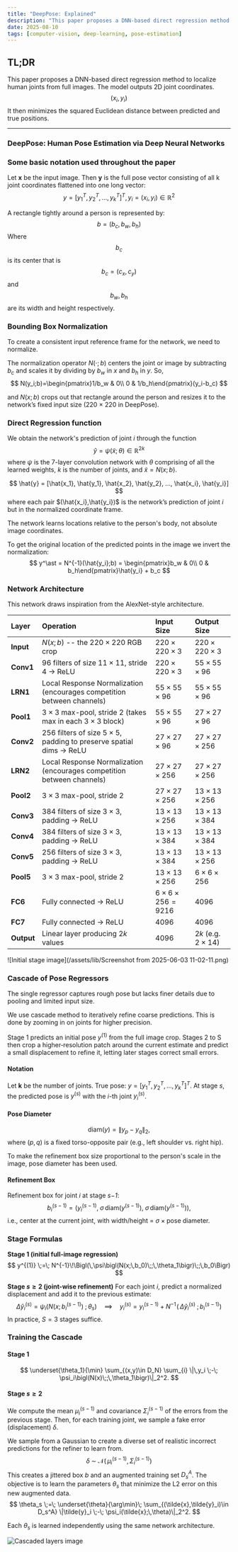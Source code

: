 ```yaml
---
title: "DeepPose: Explained"
description: "This paper proposes a DNN-based direct regression method to localize human joints from full images."
date: 2025-08-10
tags: [computer-vision, deep-learning, pose-estimation]
---
```


## TL;DR
This paper proposes a DNN-based direct regression method to localize human joints from full images. The model outputs 2D joint coordinates.
$$
(x_i, y_i)
$$
It then minimizes the squared Euclidean distance between predicted and true positions.

***


### DeepPose: Human Pose Estimation via Deep Neural Networks

### Some basic notation used throughout the paper
Let **x** be the input image. Then **y** is the full pose vector consisting of all k joint coordinates flattened into one long vector:
$$
y=[y_1^T,y_2^T,\dots,y_k^T]^T, y_i=(x_i,y_i)\in\mathbb{R}^2
$$

A rectangle tightly around a person is represented by:
$$
b = (b_c,b_w,b_h)
$$
Where
$$
b_c
$$
is its center that is
$$
b_c = (c_x,c_y)
$$
and
$$
b_w, b_h
$$
are its width and height respectively.

### Bounding Box Normalization
To create a consistent input reference frame for the network, we need to normalize.

The normalization operator $N(\cdot; b)$ centers the joint or image by subtracting $b_c$ and scales it by dividing by $b_w$ in $x$ and $b_h$ in $y$.
So,
$$
N(y_i;b)=\begin{pmatrix}1/b_w & 0\\ 0 & 1/b_h\end{pmatrix}(y_i-b_c)
$$

and $N(x;b)$ crops out that rectangle around the person and resizes it to the network’s fixed input size (220 × 220 in DeepPose).

### Direct Regression function
We obtain the network's prediction of joint $i$ through the function
$$
\hat{y} = \psi(\tilde{x};\theta) \in\mathbb{R}^{2k}
$$
where $\psi$ is the 7-layer convolution network with $\theta$ comprising of all the learned weights, $k$ is the number of joints, and $\tilde{x} = N(x;b)$.

$$
\hat{y} = [\hat{x_1}, \hat{y_1}, \hat{x_2}, \hat{y_2}, ..., \hat{x_i}, \hat{y_i}]
$$
where each pair $(\hat{x_i},\hat{y_i})$ is the network’s prediction of joint $i$ but in the normalized coordinate frame.

The network learns locations relative to the person's body, not absolute image coordinates.

To get the original location of the predicted points in the image we invert the normalization:
$$
y^\ast = N^{-1}(\hat{y_i};b) = \begin{pmatrix}b_w & 0\\ 0 & b_h\end{pmatrix}\hat{y_i} + b_c
$$

### Network Architecture
This network draws inspiration from the AlexNet-style architecture.

| **Layer** | **Operation** | **Input Size** | **Output Size** |
|:---------------|:---------------------------------------------------------------------------|:--------------------------|:--------------------------|
| **Input** | $N(x;b)$ -- the $220 \times 220$ RGB crop                                   | $220 \times 220 \times 3$ | $220 \times 220 \times 3$ |
| **Conv1** | 96 filters of size $11 \times 11$, stride 4 → ReLU                         | $220 \times 220 \times 3$ | $55 \times 55 \times 96$  |
| **LRN1** | Local Response Normalization (encourages competition between channels)     | $55 \times 55 \times 96$  | $55 \times 55 \times 96$  |
| **Pool1** | $3 \times 3$ max-pool, stride 2 (takes max in each $3\times3$ block)         | $55 \times 55 \times 96$  | $27 \times 27 \times 96$  |
| **Conv2** | 256 filters of size $5 \times 5$, padding to preserve spatial dims → ReLU  | $27 \times 27 \times 96$  | $27 \times 27 \times 256$ |
| **LRN2** | Local Response Normalization (encourages competition between channels)     | $27 \times 27 \times 256$ | $27 \times 27 \times 256$ |
| **Pool2** | $3 \times 3$ max-pool, stride 2                                            | $27 \times 27 \times 256$ | $13 \times 13 \times 256$ |
| **Conv3** | 384 filters of size $3 \times 3$, padding → ReLU                           | $13 \times 13 \times 256$ | $13 \times 13 \times 384$ |
| **Conv4** | 384 filters of size $3 \times 3$, padding → ReLU                           | $13 \times 13 \times 384$ | $13 \times 13 \times 384$ |
| **Conv5** | 256 filters of size $3 \times 3$, padding → ReLU                           | $13 \times 13 \times 384$ | $13 \times 13 \times 256$ |
| **Pool5** | $3 \times 3$ max-pool, stride 2                                            | $13 \times 13 \times 256$ | $6 \times 6 \times 256$   |
| **FC6** | Fully connected → ReLU                                                     | $6 \times 6 \times 256 = 9216$ | 4096                   |
| **FC7** | Fully connected → ReLU                                                     | 4096                      | 4096                   |
| **Output** | Linear layer producing $2k$ values                                         | 4096                      | $2k$ (e.g. $2\times14$)   |

![Initial stage image](/assets/lib/Screenshot from 2025-06-03 11-02-11.png)

### Cascade of Pose Regressors
The single regressor captures rough pose but lacks finer details due to pooling and limited input size.

We use cascade method to iteratively refine coarse predictions. This is done by zooming in on joints for higher precision.

Stage 1 predicts an initial pose $y^{(1)}$ from the full image crop. Stages 2 to S then crop a higher‐resolution patch around the current estimate and predict a small displacement to refine it, letting later stages correct small errors.

#### Notation
Let **k** be the number of joints. True pose: $y = [y_1^T, y_2^T, \dots, y_k^T]^T$. At stage *s*, the predicted pose is $y^{(s)}$ with the $i$-th joint $y_i^{(s)}$.

#### Pose Diameter
$$
\mathrm{diam}(y) = \|y_p - y_q\|_2,
$$
where $(p,q)$ is a fixed torso-opposite pair (e.g., left shoulder vs. right hip).

To make the refinement box size proportional to the person's scale in the image, pose diameter has been used.

#### Refinement Box
Refinement box for joint *i* at stage *s−1*:
$$
b_i^{(s-1)} = \bigl(y_i^{(s-1)},\;\sigma\,\mathrm{diam}\bigl(y^{(s-1)}\bigr),\;\sigma\,\mathrm{diam}\bigl(y^{(s-1)}\bigr)\bigr),
$$
i.e., center at the current joint, with width/height = $\sigma \times \text{pose diameter}$.

### Stage Formulas
**Stage 1 (initial full-image regression)**
$$
y^{(1)} \;=\; N^{-1}\!\Bigl(\,\psi\bigl(N(x;\,b_0)\;;\,\theta_1\bigr)\;;\,b_0\Bigr)
$$

**Stage $s \ge 2$ (joint-wise refinement)**
For each joint *i*, predict a normalized displacement and add it to the previous estimate:
$$
\Delta \hat{y}_i^{(s)} = \psi_i\bigl(N(x;\,b_i^{(s-1)})\;;\,\theta_s\bigr) \quad \implies \quad y_i^{(s)} = y_i^{(s-1)} \;+\; N^{-1}\!\bigl(\,\Delta \hat{y}_i^{(s)}\;;\,b_i^{(s-1)}\bigr)
$$
In practice, $S=3$ stages suffice.

### Training the Cascade

#### Stage 1
$$
\underset{\theta_1}{\min} \sum_{(x,y)\in D_N} \sum_{i} \|\,y_i \;-\; \psi_i\bigl(N(x)\;;\,\theta_1\bigr)\|_2^2.
$$

#### Stage $s \ge 2$

We compute the mean $\mu_i^{(s-1)}$ and covariance $\Sigma_i^{(s-1)}$ of the errors from the previous stage. Then, for each training joint, we sample a fake error (displacement) $\delta$.

We sample from a Gaussian to create a diverse set of realistic incorrect predictions for the refiner to learn from.
$$
\delta \;\sim\; \mathcal{N}\bigl(\,\mu_i^{(s-1)},\,\Sigma_i^{(s-1)}\bigr)
$$
This creates a jittered box $b$ and an augmented training set $D_s^A$. The objective is to learn the parameters $\theta_s$ that minimize the L2 error on this new augmented data.
$$
\theta_s \;=\; \underset{\theta}{\arg\min}\; \sum_{(\tilde{x},\tilde{y}_i)\in D_s^A} \|\tilde{y}_i \;-\; \psi_i(\tilde{x};\,\theta)\|_2^2.
$$

Each $\theta_s$ is learned independently using the same network architecture.

![Cascaded layers image](/assets/lib/cascade.png)